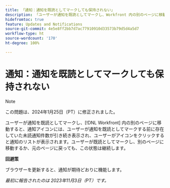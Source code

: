 ```yaml
---
title: 「通知：通知を既読としてマークしても保持されない」
description: 「ユーザーが通知を既読としてマークし、Workfront 内の別のページに移動すると、通知アイコンには、ユーザーが通知を既読としてマークする前に存在していた未読通知件数が引き続き表示され、ユーザーがアイコンをクリックすると通知のリストが表示されます。ユーザーが既読としてマークし、別のページに移動するか、元のページに戻っても、この状態は継続します。」
hidefromtoc: true
feature: Updates and Notifications
source-git-commit: 4e5e8ff2bb7d7ac77910910d33573b79d5d4a5d7
workflow-type: ht
source-wordcount: '170'
ht-degree: 100%

---
```



# 通知：通知を既読としてマークしても保持されない

>[!NOTE]
>
>この問題は、2024年1月25日（PT）に修正されました。

ユーザーが通知を既読としてマークし、[!DNL Workfront] 内の別のページに移動すると、通知アイコンには、ユーザーが通知を既読としてマークする前に存在していた未読通知件数が引き続き表示され、ユーザーがアイコンをクリックすると通知のリストが表示されます。ユーザーが既読としてマークし、別のページに移動するか、元のページに戻っても、この状態は継続します。

**回避策**

ブラウザーを更新すると、通知が期待どおりに機能します。

_最初に報告されたのは 2023年11月3日（PT）です。_

